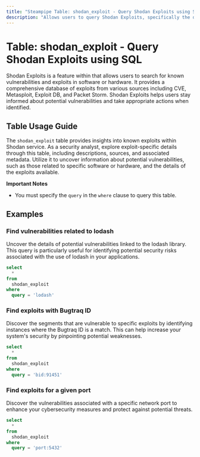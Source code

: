 ```yaml
---
title: "Steampipe Table: shodan_exploit - Query Shodan Exploits using SQL"
description: "Allows users to query Shodan Exploits, specifically the details of various exploits available in the Shodan database, providing insights into potential vulnerabilities."
---
```


# Table: shodan_exploit - Query Shodan Exploits using SQL

Shodan Exploits is a feature within that allows users to search for known vulnerabilities and exploits in software or hardware. It provides a comprehensive database of exploits from various sources including CVE, Metasploit, Exploit DB, and Packet Storm. Shodan Exploits helps users stay informed about potential vulnerabilities and take appropriate actions when identified.

## Table Usage Guide

The `shodan_exploit` table provides insights into known exploits within Shodan service. As a security analyst, explore exploit-specific details through this table, including descriptions, sources, and associated metadata. Utilize it to uncover information about potential vulnerabilities, such as those related to specific software or hardware, and the details of the exploits available.

**Important Notes**
- You must specify the `query` in the `where` clause to query this table.

## Examples

### Find vulnerabilities related to lodash
Uncover the details of potential vulnerabilities linked to the lodash library. This query is particularly useful for identifying potential security risks associated with the use of lodash in your applications.

```sql
select
  *
from
  shodan_exploit
where
  query = 'lodash'
```

### Find exploits with Bugtraq ID
Discover the segments that are vulnerable to specific exploits by identifying instances where the Bugtraq ID is a match. This can help increase your system's security by pinpointing potential weaknesses.

```sql
select
  *
from
  shodan_exploit
where
  query = 'bid:91451'
```

### Find exploits for a given port
Discover the vulnerabilities associated with a specific network port to enhance your cybersecurity measures and protect against potential threats.

```sql
select
  *
from
  shodan_exploit
where
  query = 'port:5432'
```